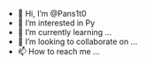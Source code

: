- 👋 Hi, I’m @Pans1t0
- 👀 I’m interested in Py
- 🌱 I’m currently learning ...
- 💞️ I’m looking to collaborate on ...
- 📫 How to reach me ...

<!---
Pans1t0/Pans1t0 is a ✨ special ✨ repository because its `README.md` (this file) appears on your GitHub profile.
You can click the Preview link to take a look at your changes.
--->
